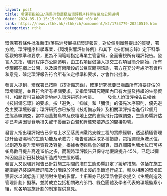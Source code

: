 ```yaml
---
layout: post
title: 環保署指新田/落馬洲發展樞紐環評程序科學專業及公開透明
date: 2024-05-19 15:15:00.000000000 +08:00
link: https://news.rthk.hk/rthk/ch/component/k2/1753779-20240519.htm
categories: rthk
---
```


環保署有條件批准新田/落馬洲發展樞紐環評報告，對於個別團體提出的質疑，署方說，環評程序科學專業，《環境影響評估條例》和其下《技術備忘錄》定下科學客觀的標準和要求，更為不同範疇指定專業主管當局，全面審視所有環評報告。發言人又指，環評程序亦公開透明，由工程項目倡議人提交工程項目簡介開始，所有步驟都在網上公開，以及設有兩階段的公眾查閱期諮詢，署方在充分考慮所有資料和意見，確定環評報告符合所有法定標準和要求，才會作出批准。

發言人提到，環保署已按照《技術備忘錄》，確定研究概要已涵蓋所有須要評估的環境課題，並且符合所有相關要求，又指環評研究範圍內已有大量及持續的生態資料，相關資料已被適當地納入環評研究的考量。
　　 
發言人說環評報告已根據《技術備忘錄》的要求，按「避免」、「抑減」和「彌償」的優先次序原則，優先避免主要環境影響；環評研究亦已按照《技術備忘錄》及相關環評指南進行12個月生態基線調查，當中涵蓋鷺鳥林及夜棲地上空的雀鳥飛行路線調查，生態影響評估亦已考慮因覓食地損失或干擾而對白鷺和蒼鷺繁殖造成的間接影響。

發言人指出環評報告已參考上水至落馬洲鐵路支線工程的實際經驗，透過積極管理提升魚塘濕地的生態功能及承載力；報告建議採取多種措施，包括調降魚塘水位，以創造及提升環境質數及容量，根據香港觀鳥會的網頁，單靠調降魚塘水位已可將雀鳥數目提升高達19倍之多，而現時環評報告只保守地假設提升45%，已足以彌補因發展新田科技城所造成的生態影響。
　　  
發言人又說環評報告已針對施工期間的潛在生態影響訂定了緩解措施，包括在施工範圍邊界裝設隔音屏障及分階段於非候鳥出沒的季節進行施工，輔以相應的環境監察要求以減低施工期間對生態的影響。土拓署亦已按環諮會要求提交《生境創造及管理計劃》擬稿，並將成立包括相關政府部門、綠色團體及學者代表的環境監察小組，就各項實施計劃的制定提供意見。
